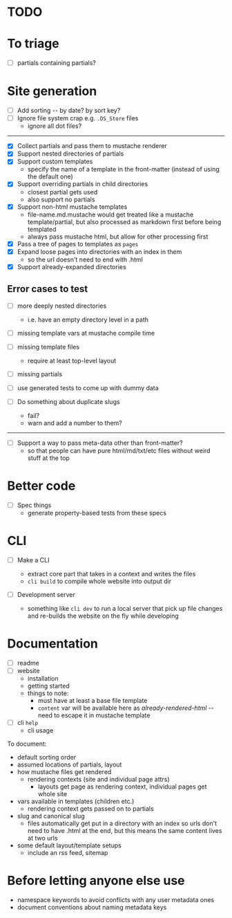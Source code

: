 # TODO

# To triage

- [ ] partials containing partials?

# Site generation

- [ ] Add sorting -- by date? by sort key?
- [ ] Ignore file system crap e.g. `.DS_Store` files
  - ignore all dot files?

---

- [x] Collect partials and pass them to mustache renderer
- [x] Support nested directories of partials
- [x] Support custom templates
  - specify the name of a template in the front-matter (instead of using the
    default one)
- [x] Support overriding partials in child directories
  - closest partial gets used
  - also support no partials
- [x] Support non-html mustache templates
  - file-name.md.mustache would get treated like a mustache template/partial,
    but also processed as markdown first before being templated
  - always pass mustache html, but allow for other processing first
- [x] Pass a tree of pages to templates as `pages`
- [x] Expand loose pages into directories with an index in them
  - so the url doesn't need to end with .html
- [x] Support already-expanded directories

## Error cases to test

- [ ] more deeply nested directories
  - i.e. have an empty directory level in a path
- [ ] missing template vars at mustache compile time
- [ ] missing template files
  - require at least top-level layout
- [ ] missing partials
- [ ] use generated tests to come up with dummy data

- [ ] Do something about duplicate slugs
  - fail?
  - warn and add a number to them?

-----

- [ ] Support a way to pass meta-data other than front-matter?
  - so that people can have pure html/md/txt/etc files without weird stuff at
    the top

# Better code

- [ ] Spec things
  - generate property-based tests from these specs

# CLI

- [ ] Make a CLI
  - extract core part that takes in a context and writes the files
  - `cli build` to compile whole website into output dir

- [ ] Development server
  - something like `cli dev` to run a local server that pick up file changes and
    re-builds the website on the fly while developing

# Documentation

- [ ] readme
- [ ] website
  - installation
  - getting started
  - things to note:
    - must have at least a base file template
    - `content` var will be available here as _already-rendered-html_ -- need to
      escape it in mustache template
- [ ] cli `help`
  - cli usage

To document:
- default sorting order
- assumed locations of partials, layout
- how mustache files get rendered
  - rendering contexts (site and individual page attrs)
    - layouts get page as rendering context, individual pages get whole site
- vars available in templates (children etc.)
  - rendering context gets passed on to partials
- slug and canonical slug
  - files automatically get put in a directory with an index so urls don't need
    to have .html at the end, but this means the same content lives at two urls
- some default layout/template setups
  - include an rss feed, sitemap

# Before letting anyone else use

- namespace keywords to avoid conflicts with any user metadata ones
- document conventions about naming metadata keys
